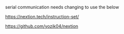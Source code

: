 serial communication needs changing to use the below



https://nextion.tech/instruction-set/

https://github.com/yozik04/nextion
